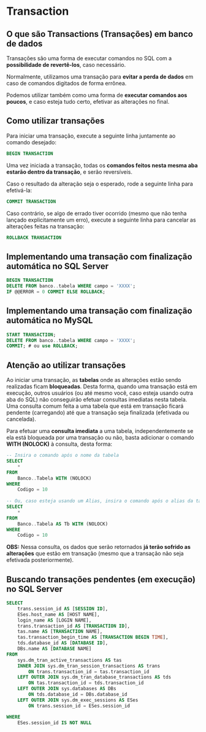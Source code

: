 # Transaction

## O que são Transactions (Transações) em banco de dados

Transações são uma forma de executar comandos no SQL com a **possibilidade de revertê-los**, caso necessário.

Normalmente, utilizamos uma transação para **evitar a perda de dados** em caso de comandos digitados de forma errônea.

Podemos utilizar também como uma forma de **executar comandos aos poucos**, e caso esteja tudo certo, efetivar as alterações no final.

## Como utilizar transações

Para iniciar uma transação, execute a seguinte linha juntamente ao comando desejado:

```sql
BEGIN TRANSACTION
```

Uma vez iniciada a transação, todas os **comandos feitos nesta mesma aba estarão dentro da transação**, e serão reversíveis.

Caso o resultado da alteração seja o esperado, rode a seguinte linha para efetivá-la:

```sql
COMMIT TRANSACTION
```

Caso contrário, se algo de errado tiver ocorrido (mesmo que não tenha lançado explicitamente um erro), execute a seguinte linha para cancelar as alterações feitas na transação:

```sql
ROLLBACK TRANSACTION
```

## Implementando uma transação com finalização automática no SQL Server

```sql
BEGIN TRANSACTION
DELETE FROM banco..tabela WHERE campo = 'XXXX';
IF @@ERROR = 0 COMMIT ELSE ROLLBACK;
```

## Implementando uma transação com finalização automática no MySQL

```sql
START TRANSACTION;
DELETE FROM banco..tabela WHERE campo = 'XXXX';
COMMIT; # ou use ROLLBACK;
```

## Atenção ao utilizar transações

Ao iniciar uma transação, as **tabelas** onde as alterações estão sendo realizadas ficam **bloqueadas**.
Desta forma, quando uma transação está em execução, outros usuários (ou até mesmo você, caso esteja usando outra aba do SQL) não conseguirão efetuar consultas imediatas nesta tabela.
Uma consulta comum feita a uma tabela que está em transação ficará pendente (carregando) até que a transação seja finalizada (efetivada ou cancelada).

Para efetuar uma **consulta imediata** a uma tabela, independentemente se ela está bloqueada por uma transação ou não, basta adicionar o comando **WITH (NOLOCK)** à consulta, desta forma:

```sql
-- Insira o comando após o nome da tabela
SELECT
    *
FROM
    Banco..Tabela WITH (NOLOCK)
WHERE
    Codigo = 10
    
-- Ou, caso esteja usando um Alias, insira o comando após o alias da tabela
SELECT
    *
FROM
    Banco..Tabela AS Tb WITH (NOLOCK)
WHERE
    Codigo = 10
```

**OBS:** Nessa consulta, os dados que serão retornados **já terão sofrido as alterações** que estão em transação (mesmo que a transação não seja efetivada posteriormente).

## Buscando transações pendentes (em execução) no SQL Server

```sql
SELECT
	trans.session_id AS [SESSION ID],
	ESes.host_name AS [HOST NAME],
	login_name AS [LOGIN NAME],
	trans.transaction_id AS [TRANSACTION ID],
	tas.name AS [TRANSACTION NAME],
	tas.transaction_begin_time AS [TRANSACTION BEGIN TIME],
	tds.database_id AS [DATABASE ID],
	DBs.name AS [DATABASE NAME]
FROM 
	sys.dm_tran_active_transactions AS tas
	INNER JOIN sys.dm_tran_session_transactions AS trans
		ON trans.transaction_id = tas.transaction_id
	LEFT OUTER JOIN sys.dm_tran_database_transactions AS tds
		ON tas.transaction_id = tds.transaction_id
	LEFT OUTER JOIN sys.databases AS DBs
		ON tds.database_id = DBs.database_id
	LEFT OUTER JOIN sys.dm_exec_sessions AS ESes
		ON trans.session_id = ESes.session_id

WHERE 
	ESes.session_id IS NOT NULL
```